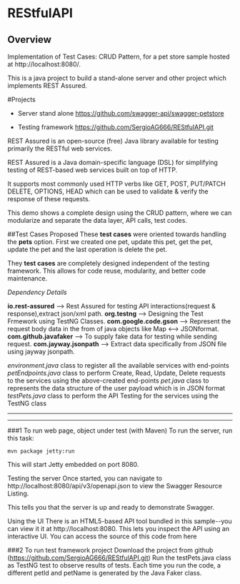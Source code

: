 # REStfulAPI 

## Overview

Implementation of Test Cases: CRUD Pattern, for a pet store sample hosted at http://localhost:8080/. 

This is a java project to build a stand-alone server and other project which implements REST Assured. 


#Projects
* Server stand alone https://github.com/swagger-api/swagger-petstore

* Testing framework https://github.com/SergioAG666/REStfulAPI.git


REST Assured is an open-source (free) Java library available for testing primarily the RESTful web services. 

REST Assured is a Java domain-specific language (DSL) for simplifying testing of REST-based web services built on top of HTTP. 

It supports most commonly used HTTP verbs like GET, POST, PUT/PATCH DELETE, OPTIONS, HEAD which can be used to validate & verify the response of these requests.

This demo shows a complete design using the CRUD pattern, where we can modularize and separate the data layer, API calls, test codes. 

##Test Cases Proposed
These **test cases** were oriented towards handling the **pets** option. First we created one pet, update this pet, get the pet, update the pet and the last operation is delete the pet.

They **test cases** are completely designed independent of the testing framework. This allows for code reuse, modularity, and better code maintenance.



_Dependency Details_

**io.rest-assured**      --> Rest Assured for testing API interactions(request & response),extract json/xml path.
**org.testng**           --> Designing the Test Frmework using TestNG Classes.
**com.google.code.gson** --> Represent the request body data in the from of java objects like Map <--> JSONformat.
**com.github.javafaker** --> To supply fake data for testing while sending request.
**com.jayway.jsonpath**  --> Extract data specifically from JSON file using jayway jsonpath.

_environment.java_ class to register all the available services with end-points
_petEndpoints.java_ class to perform Create, Read, Update, Delete requests to the services using the above-created end-points
_pet.java_ class to represents the data structure of the user payload which is in JSON format
_testPets.java_ class to perform the API Testing for the services using the TestNG class

------
------
###1
To run web page, object under test (with Maven)
To run the server, run this task:

```
mvn package jetty:run
```

This will start Jetty embedded on port 8080.


Testing the server
Once started, you can navigate to http://localhost:8080/api/v3/openapi.json to view the Swagger Resource Listing. 

This tells you that the server is up and ready to demonstrate Swagger.

Using the UI
There is an HTML5-based API tool bundled in this sample--you can view it it at http://localhost:8080. This lets you inspect the API using an interactive UI. You can access the source of this code from here

###2
To run test framework project
Download the project from github (https://github.com/SergioAG666/REStfulAPI.git)
Run the testPets.java class as TestNG test to observe results of tests. Each time you run the code, a different petId and petName is generated by the Java Faker class.
